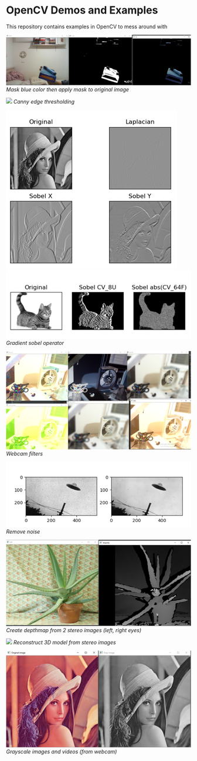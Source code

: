 # OpenCV Demos and Examples


This repository contains examples in OpenCV to mess around with

![](readme_resources/filter_webcam_blueColorMask.png)
*Mask blue color then apply mask to original image*

![](readme_resources/canny_edge.gif)
*Canny edge thresholding*

![](readme_resources/gradient_sobel.png)
![](readme_resources/gradient_sobel2.png)
*Gradient sobel operator*

![](readme_resources/filter_webcam.png)
*Webcam filters*

![](readme_resources/noise.png)
*Remove noise*

![](readme_resources/depth_stereo.png)
*Create depthmap from 2 stereo images (left, right eyes)*

![](readme_resources/depth_stereo_3d.gif)
*Reconstruct 3D model from stereo images*

![](readme_resources/grayscale.png)
*Grayscale images and videos (from webcam)*